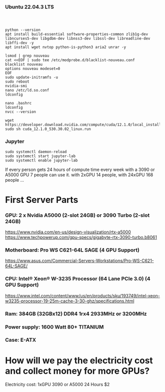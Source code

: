 ### Ubuntu 22.04.3 LTS
```shell



python --version
apt install build-essential software-properties-common zlib1g-dev libncurses5-dev libgdbm-dev libnss3-dev libssl-dev libreadline-dev libffi-dev -y
apt install wget nvtop python-is-python3 aria2 unrar -y

lsmod | grep nouveau
cat <<EOF | sudo tee /etc/modprobe.d/blacklist-nouveau.conf
blacklist nouveau
options nouveau modeset=0
EOF
sudo update-initramfs -u
sudo reboot
nvidia-smi
nano /etc/ld.so.conf
ldconfig

nano .bashrc
ldconfig
nvcc --version

wget https://developer.download.nvidia.com/compute/cuda/12.1.0/local_installers/cuda_12.1.0_530.30.02_linux.run
sudo sh cuda_12.1.0_530.30.02_linux.run
```

### Jupyter

```shell
sudo systemctl daemon-reload
sudo systemctl start jupyter-lab
sudo systemctl enable jupyter-lab
```

If every person gets 24 hours of compute time every week with a 3090 or A5000 GPU 7 people can use it. with 2xGPU 14 people, with 24xGPU 168 people ...

# First Server Parts

### GPU: 2 x Nvidia A5000 (2-slot 24GB) or 3090 Turbo (2-slot 24GB)
https://www.nvidia.com/en-us/design-visualization/rtx-a5000 <br />
https://www.techpowerup.com/gpu-specs/gigabyte-rtx-3090-turbo.b8061 <br />

### Motherboard: Pro WS C621-64L SAGE (4 GPU Support)
https://www.asus.com/Commercial-Servers-Workstations/Pro-WS-C621-64L-SAGE/

### CPU: Intel® Xeon® W-3235 Processor (64 Lane PCIe 3.0) (4 GPU Support)
https://www.intel.com/content/www/us/en/products/sku/193749/intel-xeon-w3235-processor-19-25m-cache-3-30-ghz/specifications.html

### Ram: 384GB (32GBx12) DDR4 1rx4 2933MHz or 3200MHz 

### Power supply: 1600 Watt 80+ TITANIUM

### Case: E-ATX

# How will we pay the electricity cost and collect money for more GPUs?
Electricity cost: 1xGPU 3090 or A5000 24 Hours $2
